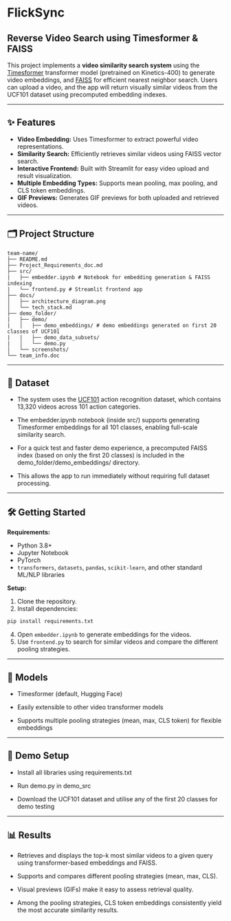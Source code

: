 # FlickSync

## Reverse Video Search using Timesformer & FAISS

This project implements a **video similarity search system** using the [Timesformer](https://arxiv.org/abs/2102.05095) transformer model (pretrained on Kinetics-400) to generate video embeddings, and [FAISS](https://github.com/facebookresearch/faiss) for efficient nearest neighbor search. Users can upload a video, and the app will return visually similar videos from the UCF101 dataset using precomputed embedding indexes.

---

## ✨ Features

- **Video Embedding:** Uses Timesformer to extract powerful video representations.
- **Similarity Search:** Efficiently retrieves similar videos using FAISS vector search.
- **Interactive Frontend:** Built with Streamlit for easy video upload and result visualization.
- **Multiple Embedding Types:** Supports mean pooling, max pooling, and CLS token embeddings.
- **GIF Previews:** Generates GIF previews for both uploaded and retrieved videos.

---

## 🗂️ Project Structure

```
team-name/
├── README.md
├── Project_Requirements_doc.md
├── src/
|   ├── embedder.ipynb # Notebook for embedding generation & FAISS indexing
|   └── frontend.py # Streamlit frontend app
├── docs/
│   ├── architecture_diagram.png
│   └── tech_stack.md
├── demo_folder/
|   ├── demo/
|   │   ├── demo_embeddings/ # demo embeddings generated on first 20 classes of UCF101
|   |   ├── demo_data_subsets/
|   │   └── demo.py
│   └── screenshots/
└── team_info.doc
```

---
## 📂 Dataset
- The system uses the [UCF101](https://www.crcv.ucf.edu/research/data-sets/ucf101/) action recognition dataset, which contains 13,320 videos across 101 action categories.

- The embedder.ipynb notebook (inside src/) supports generating Timesformer embeddings for all 101 classes, enabling full-scale similarity search.

- For a quick test and faster demo experience, a precomputed FAISS index (based on only the first 20 classes) is included in the demo_folder/demo_embeddings/ directory.

- This allows the app to run immediately without requiring full dataset processing.
---
## 🛠️ Getting Started
**Requirements:**

- Python 3.8+
- Jupyter Notebook
- PyTorch
- `transformers`, `datasets`, `pandas`, `scikit-learn`, and other standard ML/NLP libraries

**Setup:**

1. Clone the repository.
2. Install dependencies:
```bash
pip install requirements.txt
```
4. Open `embedder.ipynb` to generate embeddings for the videos.
5. Use `frontend.py` to search for similar videos and compare the different pooling strategies.

---
## 🧠 Models

- Timesformer (default, Hugging Face)

- Easily extensible to other video transformer models

- Supports multiple pooling strategies (mean, max, CLS token) for flexible embeddings

---

## 🚀 Demo Setup

- Install all libraries using requirements.txt

- Run demo.py in demo_src

- Download the UCF101 dataset and utilise any of the first 20 classes for demo testing
---
## 📊 Results

- Retrieves and displays the top-k most similar videos to a given query using transformer-based embeddings and FAISS.

- Supports and compares different pooling strategies (mean, max, CLS).

- Visual previews (GIFs) make it easy to assess retrieval quality.

- Among the pooling strategies, CLS token embeddings consistently yield the most accurate similarity results.
